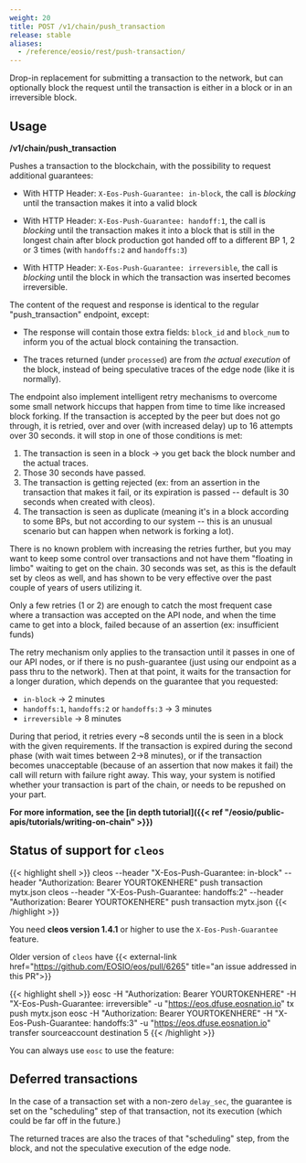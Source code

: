 ```yaml
---
weight: 20
title: POST /v1/chain/push_transaction
release: stable
aliases:
  - /reference/eosio/rest/push-transaction/
---
```


Drop-in replacement for submitting a transaction to the network, but can optionally block the request until the transaction is either in a block or in an irreversible block.

## Usage

**/v1/chain/push_transaction**

Pushes a transaction to the blockchain, with the possibility to request
additional guarantees:

  * With HTTP Header: `X-Eos-Push-Guarantee: in-block`, the call is *blocking* until the transaction makes it into a valid block

  * With HTTP Header: `X-Eos-Push-Guarantee: handoff:1`, the call is *blocking* until the transaction makes it into a block that is still in the longest chain after block production got handed off to a different BP 1, 2 or 3 times (with `handoffs:2` and `handoffs:3`)

  * With HTTP Header: `X-Eos-Push-Guarantee: irreversible`, the call is *blocking* until the block in which the transaction was inserted becomes irreversible.

The content of the request and response is identical to the regular
"push_transaction" endpoint, except:

  * The response will contain those extra fields: `block_id` and
    `block_num` to inform you of the actual block containing the
    transaction.

  * The traces returned (under `processed`) are from *the actual
    execution* of the block, instead of being speculative traces of
    the edge node (like it is normally).

The endpoint also implement intelligent retry mechanisms to overcome some small network hiccups that happen from time to time like increased block forking. If the transaction is accepted by the peer but does not go through, it is retried, over and over (with increased delay) up to 16 attempts over 30 seconds.
it will stop in one of those conditions is met:

 1. The transaction is seen in a block -> you get back the block number and the actual traces.
 1. Those 30 seconds have passed.
 1. The transaction is getting rejected (ex: from an assertion in the transaction that makes it fail, or its expiration is passed -- default is 30 seconds when created with cleos).
 1. The transaction is seen as duplicate (meaning it's in a block according to some BPs, but not according to our system -- this is an unusual scenario but can happen when network is forking a lot).

There is no known problem with increasing the retries further, but you may want to keep some control over transactions and not have them "floating in limbo" waiting to get on the chain. 30 seconds was set, as this is the default set by cleos as well, and has shown to be very effective over the past couple of years of users utilizing it.

Only a few retries (1 or 2) are enough to catch the most frequent case where a transaction was accepted on the API node, and when the time came to get into a block, failed because of an assertion (ex: insufficient funds)

The retry mechanism only applies to the transaction until it passes in one of our API nodes, or if there is no push-guarantee (just using our endpoint as a pass thru to the network).
Then at that point, it waits for the transaction for a longer duration, which depends on the guarantee that you requested:

 * `in-block` -> 2 minutes
 * `handoffs:1`, `handoffs:2` or `handoffs:3` -> 3 minutes
 * `irreversible` -> 8 minutes

During that period, it retries every ~8 seconds until the is seen in a block with the given requirements. If the transaction is expired during the second phase (with wait times between 2->8 minutes), or if the transaction becomes unacceptable (because of an assertion that now makes it fail) the call will return with failure right away. This way, your system is notified whether your transaction is part of the chain, or needs to be repushed on your part.

**For more information, see the [in depth tutorial]({{< ref "/eosio/public-apis/tutorials/writing-on-chain" >}})**

## Status of support for `cleos`

{{< highlight shell >}}
cleos --header "X-Eos-Push-Guarantee: in-block" --header "Authorization: Bearer YOURTOKENHERE" push transaction mytx.json
cleos --header "X-Eos-Push-Guarantee: handoffs:2" --header "Authorization: Bearer YOURTOKENHERE" push transaction mytx.json
{{< /highlight >}}

You need **cleos version 1.4.1** or higher to use the `X-Eos-Push-Guarantee` feature.

Older version of `cleos` have
{{< external-link href="https://github.com/EOSIO/eos/pull/6265" title="an issue addressed in this PR">}}

{{< highlight shell >}}
eosc -H "Authorization: Bearer YOURTOKENHERE" -H "X-Eos-Push-Guarantee: irreversible" -u "https://eos.dfuse.eosnation.io" tx push mytx.json
eosc -H "Authorization: Bearer YOURTOKENHERE" -H "X-Eos-Push-Guarantee: handoffs:3" -u "https://eos.dfuse.eosnation.io" transfer sourceaccount destination 5
{{< /highlight >}}

You can always use `eosc` to use the feature:


## Deferred transactions

In the case of a transaction set with a non-zero `delay_sec`, the guarantee
is set on the "scheduling" step of that transaction, not its execution
(which could be far off in the future.)

The returned traces are also the traces of that "scheduling" step,
from the block, and not the speculative execution of the edge node.
